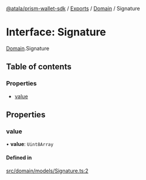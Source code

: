 [@atala/prism-wallet-sdk](../README.md) / [Exports](../modules.md) / [Domain](../modules/Domain.md) / Signature

# Interface: Signature

[Domain](../modules/Domain.md).Signature

## Table of contents

### Properties

- [value](Domain.Signature.md#value)

## Properties

### value

• **value**: `Uint8Array`

#### Defined in

[src/domain/models/Signature.ts:2](https://github.com/hyperledger/identus-edge-agent-sdk-ts/blob/bda7c5f2d075f5f1181d8e566d0db6b907796ca5/src/domain/models/Signature.ts#L2)
